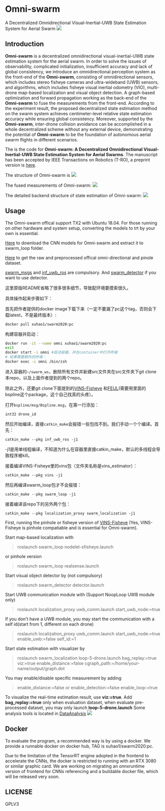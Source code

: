# Omni-swarm
A Decentralized Omnidirectional Visual-Inertial-UWB State Estimation System for Aerial Swarm
![](./doc/gcs.png)
## Introduction

**Omni-swarm** is a decentralized omnidirectional visual-inertial-UWB state estimation system for the aerial swarm.
In order to solve the issues of observability, complicated initialization, insufficient accuracy and lack of global consistency, we introduce an omnidirectional perception system as the front-end of the **Omni-swarm**, consisting of omnidirectional sensors, which includes stereo fisheye cameras and ultra-wideband (UWB) sensors, and algorithms, which includes fisheye visual inertial odometry (VIO), multi-drone map-based localization and visual object detection.
A graph-based optimization and forward propagation working as the back-end of the **Omni-swarm** to fuse the measurements from the front-end.
According to the experiment result, the proposed decentralized state estimation method on the swarm system achieves centimeter-level relative state estimation accuracy while ensuring global consistency. Moreover, supported by the **Omni-swarm**, inter-drone collision avoidance can be accomplished in a whole decentralized scheme without any external device, demonstrating the potential of **Omni-swarm** to be the foundation of autonomous aerial swarm flights in different scenarios.
       
The is the code for __Omni-swarm: A Decentralized Omnidirectional Visual-Inertial-UWB State Estimation System for Aerial Swarms__. The manuscript has been accepted by IEEE Transactions on Robotics (T-RO), a preprint version is [here](https://arxiv.org/abs/2103.04131).



The structure of Omni-swarm is
![](./doc/structure.PNG)

The fused measurements of Omni-swarm:
![](./doc/measurements.PNG)

The detailed backend structure of state estimation of Omni-swarm:
![](./doc/backend.PNG)

## Usage
The Omni-swarm offical support TX2 with Ubuntu 18.04. For those running on other hardware and system setup, converting the models to trt by your own is essential.

[Here](https://www.dropbox.com/s/skq1vgfeawiw151/models.zip?dl=0) to download the CNN models for Omni-swarm and extract it to swarm_loop folder.

[Here](https://www.dropbox.com/sh/w5yagas06a9r14d/AACdKgMfCCg07M6jr6Ipmus1a?dl=0) to get the raw and preprocessed offical omni-directional and pinole dataset.

[swarm_msgs](https://github.com/HKUST-Swarm/swarm_msgs) and [inf_uwb_ros](https://github.com/HKUST-Swarm/inf_uwb_ros) are compulsory.
And [swarm_detector](https://github.com/HKUST-Swarm/swarm_detector) if you want to use detector.

这里原版README省略了很多很多细节，导致配环境要摸索很久。

具体操作起来步骤如下：

首先把作者提供的docker image下载下来（一定不要漏了pc这个tag，否则会下载latest，不是最终版本）:

`docker pull xuhao1/swarm2020:pc`

构建容器并启动：

```zsh
docker run -it --name omni xuhao1/swarm2020:pc
exit
docker start -i omni #启动容器，并在container中打开终端
# 如果需要额外的终端：
docker exec -i omni /bin/zsh
```

进入容器的`~/swarm_ws`，删除所有文件并新建src文件夹在src文件夹下git clone本repo，以及上面作者提到的两个repo。

除此之外，还要git clone下面提到的[VINS-Fisheye](https://github.com/HKUST-Aerial-Robotics/VINS-Fisheye) 和[FEUL](https://github.com/HKUST-Aerial-Robotics/FUEL)(需要用里面的bspline这个package，这个自己找真的头疼）。

打开`bspline/msg/Bspline.msg`，在第一行添加：

`int32 drone_id`

然后开始编译，直接`catkin_make`会报错一些包找不到。我们手动一个个编译。首先：

`catkin_make --pkg inf_uwb_ros -j1`

-j1是用单线程编译，不知道为什么在容器里直接catkin_make，默认的多线程会导致程序被kill。

接着编译VINS-Fisheye里的vins包（文件夹名称是vins_estimator）：

`catkin_make --pkg vins -j1`

然后再编译swarm_loop包才不会报错：

`catkin_make --pkg swarm_loop -j1`

接着编译该repo下的另外两个包：

`catkin_make --pkg localization_proxy swarm_localization -j1`

First, running the pinhole or fisheye version of [VINS-Fisheye](https://github.com/HKUST-Aerial-Robotics/VINS-Fisheye) (Yes, VINS-Fisheye is pinhole compatiable and is essential for Omni-swarm).

Start map-based localization with
>roslaunch swarm_loop nodelet-sfisheye.launch

or pinhole version

>roslaunch swarm_loop realsense.launch

Start visual object detector by (not compulsory)
> roslaunch  swarm_detector detector.launch

Start UWB communication module with (Support NoopLoop UWB module only)

>roslaunch localization_proxy uwb_comm.launch start_uwb_node:=true

If you don't have a UWB module, you may start the communication with a self id(start from 1, different on each drone)
>roslaunch localization_proxy uwb_comm.launch start_uwb_node:=true enable_uwb:=false self_id:=1


Start state estimation with visualizer by

>roslaunch swarm_localization loop-5-drone.launch bag_replay:=true viz:=true enable_distance:=false cgraph_path:=/home/your-name/output/graph.dot

You may enable/disable specific measurement by adding
>enable_distance:=false or enable_detection:=false enable_loop:=true

To visualize the real-time estimation result, use __viz:=true__. 
Add __bag_replay:=true__ only when evaluation dataset, when evaluate pre-processed dataset, you may only launch __loop-5-drone.launch__
Some analysis tools is located in [DataAnalysis](swarm_localization/DataAnalysis)
![](./doc/ob-Traj2.png)

## Docker
To evaluate the program, a recommended way is by using a docker. We provide a runnable docker on docker hub, TAG is xuhao1/swarm2020:pc.

Due to the limitation of the TensorRT engine adopted in the frontend to accelerate the CNNs, the docker is restricted to running with an RTX 3080 or similar graphic card. We are working on migrating an onnxruntime version of frontend for CNNs referencing and a buildable docker file, which will be released very soon.
## LICENSE
GPLV3

